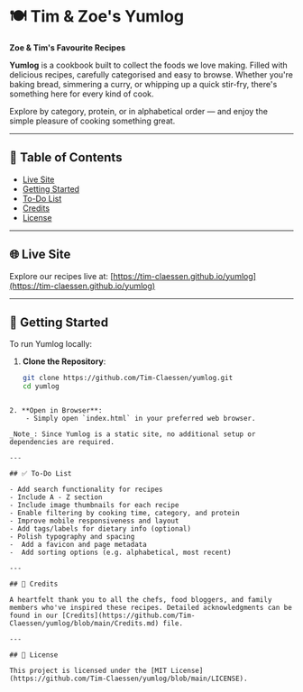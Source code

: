 # 🍽️ Tim & Zoe's Yumlog

**Zoe & Tim's Favourite Recipes**

**Yumlog** is a cookbook built to collect the foods we love making. Filled with delicious recipes, carefully categorised and easy to browse. Whether you're baking bread, simmering a curry, or whipping up a quick stir-fry, there's something here for every kind of cook.

Explore by category, protein, or in alphabetical order — and enjoy the simple pleasure of cooking something great.

---

## 📖 Table of Contents

- [Live Site](#live-site)
- [Getting Started](#getting-started)
- [To-Do List](#to-do-list)
- [Credits](#credits)
- [License](#license)

---

## 🌐 Live Site

Explore our recipes live at: [https://tim-claessen.github.io/yumlog](https://tim-claessen.github.io/yumlog)


---

## 🚀 Getting Started

To run Yumlog locally:

1. **Clone the Repository**:
   ```bash
   git clone https://github.com/Tim-Claessen/yumlog.git
   cd yumlog
```

2. **Open in Browser**:
    - Simply open `index.html` in your preferred web browser.

_Note_: Since Yumlog is a static site, no additional setup or dependencies are required.

---

## ✅ To-Do List

- Add search functionality for recipes
- Include A - Z section
- Include image thumbnails for each recipe
- Enable filtering by cooking time, category, and protein
- Improve mobile responsiveness and layout
- Add tags/labels for dietary info (optional)
- Polish typography and spacing
-  Add a favicon and page metadata
-  Add sorting options (e.g. alphabetical, most recent)

---

## 🙏 Credits

A heartfelt thank you to all the chefs, food bloggers, and family members who've inspired these recipes. Detailed acknowledgments can be found in our [Credits](https://github.com/Tim-Claessen/yumlog/blob/main/Credits.md) file.

---

## 📄 License

This project is licensed under the [MIT License](https://github.com/Tim-Claessen/yumlog/blob/main/LICENSE).